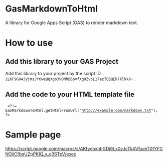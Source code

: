 # GasMarkdownToHtml
A library for Google Apps Script (GAS) to render markdown text.

# How to use

## Add this library to your GAS Project
Add this library to your project by the script ID 
<code>1LKF9GU4JyjmsJY6weQQXgo3VOMhB6pvfXg0ZvoL17az7EQQER7klkkV-</code> .

## Add the code to your HTML template file
<code> &lt;?!= GasMarkdownToHtml.getHtmlFromUrl("http://example.com/markdown.txt"); ?&gt; </code>

# Sample page
https://script.google.com/macros/s/AKfycbxhhGDj9Lx0yJcTk4V5umT0fYFCNOiiCfbqUZpPKIQ_y_q36TpV/exec


